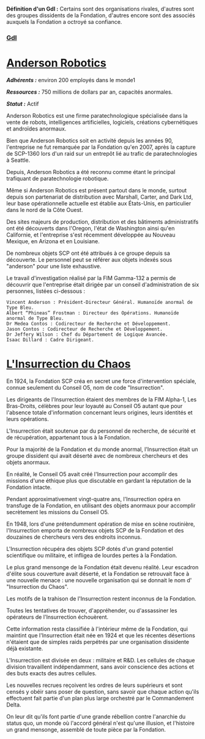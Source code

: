 **Définition d'un GdI :** Certains sont des organisations rivales, d'autres sont des groupes dissidents de la Fondation, d'autres encore sont des associés auxquels la Fondation a octroyé sa confiance.

### [GdI](http://fondationscp.wikidot.com/groups-of-interest)

# [Anderson Robotics](http://fondationscp.wikidot.com/anderson-robotics-hub)

***Adhérents :*** environ 200 employés dans le monde1

***Ressources :*** 750 millions de dollars par an, capacités anormales.

***Statut :*** Actif

Anderson Robotics est une firme paratechnologique spécialisée dans la vente de robots, intelligences artificielles, logiciels, créations cybernétiques et androïdes anormaux.

Bien que Anderson Robotics soit en activité depuis les années 90, l'entreprise ne fut remarquée par la Fondation qu'en 2007, après la capture de SCP-1360 lors d'un raid sur un entrepôt lié au trafic de paratechnologies à Seattle.

Depuis, Anderson Robotics a été reconnu comme étant le principal trafiquant de paratechnologie robotique.

Même si Anderson Robotics est présent partout dans le monde, surtout depuis son partenariat de distribution avec Marshall, Carter, and Dark Ltd, leur base opérationnelle actuelle est établie aux États-Unis, en particulier dans le nord de la Côte Ouest.

Des sites majeurs de production, distribution et des bâtiments administratifs ont été découverts dans l'Oregon, l'état de Washington ainsi qu'en Californie, et l'entreprise s'est récemment développée au Nouveau Mexique, en Arizona et en Louisiane.

De nombreux objets SCP ont été attribués à ce groupe depuis sa découverte. Le personnel peut se référer aux objets indexés sous "anderson" pour une liste exhaustive.

Le travail d'investigation réalisé par la FIM Gamma-132 a permis de découvrir que l'entreprise était dirigée par un conseil d'administration de six personnes, listées ci-dessous :

	Vincent Anderson : Président-Directeur Général. Humanoïde anormal de Type Bleu.
	Albert “Phineas” Frostman : Directeur des Opérations. Humanoïde anormal de Type Bleu.
	Dr Medea Contos : Codirecteur de Recherche et Développement.
	Jason Contos : Codirecteur de Recherche et Développement.
	Dr Jeffery Wilson : Chef du Département de Logique Avancée.
	Isaac Dillard : Cadre Dirigeant.

# [L'Insurrection du Chaos](http://fondationscp.wikidot.com/chaos-insurgency-hub)

En 1924, la Fondation SCP créa en secret une force d'intervention spéciale, connue seulement du Conseil O5, nom de code "Insurrection".

Les dirigeants de l'Insurrection étaient des membres de la FIM Alpha-1, Les Bras-Droits, célèbres pour leur loyauté au Conseil O5 autant que pour l'absence totale d'information concernant leurs origines, leurs identités et leurs opérations.

L'Insurrection était soutenue par du personnel de recherche, de sécurité et de récupération, appartenant tous à la Fondation.

Pour la majorité de la Fondation et du monde anormal, l'Insurrection était un groupe dissident qui avait déserté avec de nombreux chercheurs et des objets anormaux.

En réalité, le Conseil O5 avait créé l'Insurrection pour accomplir des missions d'une éthique plus que discutable en gardant la réputation de la Fondation intacte.

Pendant approximativement vingt-quatre ans, l'Insurrection opéra en transfuge de la Fondation, en utilisant des objets anormaux pour accomplir secrètement les missions du Conseil O5.

En 1948, lors d'une prétendumment opération de mise en scène routinière, l'Insurrection emporta de nombreux objets SCP de la Fondation et des douzaines de chercheurs vers des endroits inconnus.

L'Insurrection récupéra des objets SCP dotés d'un grand potentiel scientifique ou militaire, et infligea de lourdes pertes à la Fondation.

Le plus grand mensonge de la Fondation était devenu réalité. Leur escadron d'élite sous couverture avait déserté, et la Fondation se retrouvait face à une nouvelle menace : une nouvelle organisation qui se donnait le nom d' "Insurrection du Chaos".

Les motifs de la trahison de l'Insurrection restent inconnus de la Fondation.

Toutes les tentatives de trouver, d'appréhender, ou d'assassiner les opérateurs de l'Insurrection échouèrent.

Cette information resta classifiée à l'intérieur même de la Fondation, qui maintint que l'Insurrection était née en 1924 et que les récentes désertions n'étaient que de simples raids perpétrés par une organisation dissidente déjà existante.

L'Insurrection est divisée en deux : militaire et R&D. Les cellules de chaque division travaillent indépendamment, sans avoir conscience des actions et des buts exacts des autres cellules.

Les nouvelles recrues reçoivent les ordres de leurs supérieurs et sont censés y obéir sans poser de question, sans savoir que chaque action qu'ils effectuent fait partie d'un plan plus large orchestré par le Commandement Delta.

On leur dit qu'ils font partie d'une grande rébellion contre l'anarchie du status quo, un monde où l'accord général n'est qu'une illusion, et l'histoire un grand mensonge, assemblé de toute pièce par la Fondation.
